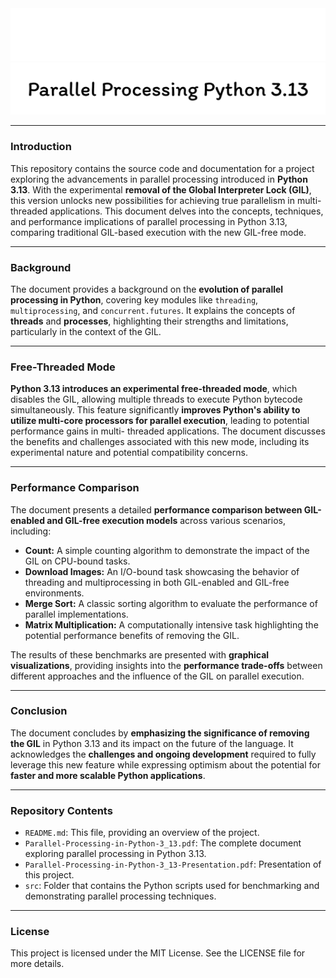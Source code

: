 <div align="center">
  <img src="assets/banner-dark.png#gh-dark-mode-only" alt="Banner" style="width: 600px; height: auto;">
  <img src="assets/banner-light.png#gh-light-mode-only" alt="Banner" style="width: 600px; height: auto;">
</div>

---

### Introduction

This repository contains the source code and documentation for a project exploring the advancements in parallel processing introduced in **Python 3.13**. With the experimental **removal of the Global Interpreter Lock (GIL)**, this version unlocks new possibilities for achieving true parallelism in multi-threaded applications. This document delves into the concepts, techniques, and performance implications of parallel processing in Python 3.13, comparing traditional GIL-based execution with the new GIL-free mode.

---

### Background

The document provides a background on the **evolution of parallel processing in Python**, covering key modules like `threading`, `multiprocessing`, and `concurrent.futures`. It explains the concepts of **threads** and **processes**, highlighting their strengths and limitations, particularly in the context of the GIL.

---

### Free-Threaded Mode

**Python 3.13 introduces an experimental free-threaded mode**, which disables the GIL, allowing multiple threads to execute Python bytecode simultaneously. This feature significantly **improves Python's ability to utilize multi-core processors for parallel execution**, leading to potential performance gains in multi- threaded applications. The document discusses the benefits and challenges associated with this new mode, including its experimental nature and potential compatibility concerns.

---

### Performance Comparison

The document presents a detailed **performance comparison between GIL-enabled and GIL-free execution models** across various scenarios, including:

- **Count:** A simple counting algorithm to demonstrate the impact of the GIL on CPU-bound tasks.
- **Download Images:** An I/O-bound task showcasing the behavior of threading and multiprocessing in both GIL-enabled and GIL-free environments.
- **Merge Sort:** A classic sorting algorithm to evaluate the performance of parallel implementations.
- **Matrix Multiplication:** A computationally intensive task highlighting the potential performance benefits of removing the GIL.

The results of these benchmarks are presented with **graphical visualizations**, providing insights into the **performance trade-offs** between different approaches and the influence of the GIL on parallel execution.

---

### Conclusion

The document concludes by **emphasizing the significance of removing the GIL** in Python 3.13 and its impact on the future of the language. It acknowledges the **challenges and ongoing development** required to fully leverage this new feature while expressing optimism about the potential for **faster and more scalable Python applications**.

---

### Repository Contents

- `README.md`: This file, providing an overview of the project.
- `Parallel-Processing-in-Python-3_13.pdf`: The complete document exploring parallel processing in Python 3.13.
- `Parallel-Processing-in-Python-3_13-Presentation.pdf`: Presentation of this project.
- `src`: Folder that contains the Python scripts used for benchmarking and demonstrating parallel processing techniques.

---

### License

This project is licensed under the MIT License. See the LICENSE file for more details.
